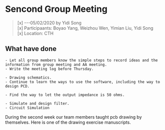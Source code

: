 # Sencond Group Meeting
>[x] ---05/02/2020 by Yidi Song   
>[x] Participaants: Boyao Yang, Weizhou Wen, Yimian Liu, Yidi Song   
>[x] Location: CTH


## What have done     
    - Let all group members know the simple steps to record ideas and the information from group meeting and AA meeting.     
    - Write the meeting log before Thursday.   
  
    - Drawing schematics.    
    - Continue to learn the ways to use the software, including the way to design PCD.   
   
    - Find the way to let the output impedance is 50 ohms.   

    - Simulate and design filter.
    - Circuit Simulation    
   
During the second week our team members taught pcb drawing by themselves. Here is one of the drawing exercise manuscripts.
